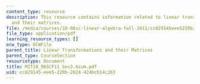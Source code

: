 ```yaml
---
content_type: resource
description: This resource contains information related to linear transformations
  and their matrices.
file: /media/courses/18-06sc-linear-algebra-fall-2011/cc829145eee5220b2024424bcb14c263_MIT18_06SCF11_Ses3.6sum.pdf
file_type: application/pdf
learning_resource_types: []
ocw_type: OCWFile
parent_title: Linear Transformations and their Matrices
parent_type: CourseSection
resourcetype: Document
title: MIT18_06SCF11_Ses3.6sum.pdf
uid: cc829145-eee5-220b-2024-424bcb14c263
---
```

